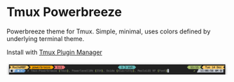 # Tmux Powerbreeze

Powerbreeze theme for Tmux. Simple, minimal, uses colors defined by underlying terminal theme.

Install with [Tmux Plugin Manager](https://github.com/tmux-plugins/tpm)

![Screenshot](./powerbreeze.png)

